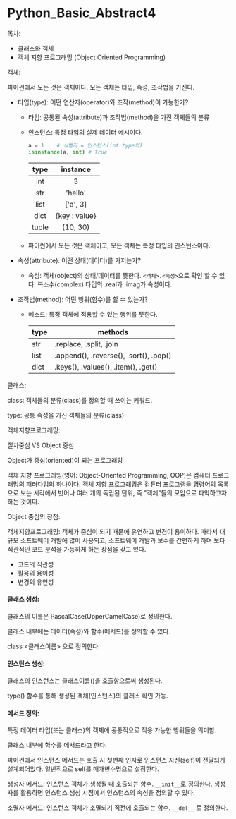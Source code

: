 # Python_Basic_Abstract4

목차:

- 클래스와 객체
- 객체 지향 프로그래밍 (Object Oriented Programming)





객체:

파이썬에서 모든 것은 객체이다. 모든 객체는 타입, 속성, 조작법을 가진다.

- 타입(type): 어떤 연산자(operator)와 조작(method)이 가능한가?

  - 타입: 공통된 속성(attribute)과 조작법(method)을 가진 객체들의 분류

  - 인스턴스: 특정 타입의 실제 데이터 예시이다. 

    ```python
    a = 1    # 식별자 = 인스턴스(int type의)
    isinstance(a, int) # True
    ```

    | type  |   instance    |
    | :---: | :-----------: |
    |  int  |       3       |
    |  str  |    'hello'    |
    | list  |   ['a', 3]    |
    | dict  | {key : value} |
    | tuple |   (10, 30)    |

  - 파이썬에서 모든 것은 객체이고, 모든 객체는 특정 타입의 인스턴스이다.

  

- 속성(attribute): 어떤 상태(데이터)를 가지는가?

  - 속성: 객체(object)의 상태/데이터를 뜻한다. `<객체>.<속성>`으로 확인 할 수 있다. 복소수(complex) 타입의 .real과 .imag가 속성이다.

    

- 조작법(method): 어떤 행위(함수)를 할 수 있는가?

  - 메소드: 특정 객체에 적용할 수 있는 행위를 뜻한다.

    | type | methods                                |
    | ---- | -------------------------------------- |
    | str  | .replace, .split, .join                |
    | list | .append(), .reverse(), .sort(), .pop() |
    | dict | .keys(), .values(), .item(), .get()    |

  

클래스: 

class: 객체들의 분류(class)를 정의할 때 쓰이는 키워드.

type: 공통 속성을 가진 객체들의 분류(class)





객체지향프로그래밍:

절차중심 VS Object 중심

Object가 중심(oriented)이 되는 프로그래밍

객체 지향 프로그래밍(영어: Object-Oriented Programming, OOP)은 컴퓨터 프로그래밍의 패러다임의 하나이다. 객체 지향 프로그래밍은 컴퓨터 프로그램을 명령어의 목록으로 보는 시각에서 벗어나 여러 개의 독립된 단위, 즉 "객체"들의 모임으로 파악하고자 하는 것이다.

Object 중심의 장점:

객체지향프로그래밍: 객체가 중심이 되기 때문에 유연하고 변경이 용이하다. 따라서 대규모 소프트웨어 개발에 많이 사용되고, 소프트웨어 개발과 보수를 간편하게 하며 보다 직관적인 코드 분석을 가능하게 하는 장점을 갖고 있다.

- 코드의 직관성
- 활용의 용이성
- 변경의 유연성







#### 클래스 생성:

클래스의 이름은 PascalCase(UpperCamelCase)로 정의한다.

클래스 내부에는 데이터(속성)와 함수(메서드)를 정의할 수 있다.

class <클래스이름> 으로 정의한다.



#### 인스턴스 생성:

클래스의 인스턴스는 클래스이름()을 호출함으로써 생성된다.

type() 함수를 통해 생성된 객체(인스턴스)의 클래스 확인 가능.



#### 메서드 정의:

특정 데이터 타입(또는 클래스)의 객체에 공통적으로 적용 가능한 행위들을 의미함.

클래스 내부에 함수를 메서드라고 한다.

파이썬에서 인스턴스 메서드는 호출 시 첫번째 인자로 인스턴스 자신(self)이 전달되게 설계되어있다. 일반적으로 self를 매개변수명으로 설정한다.

생성자 메서드:  인스턴스 객체가 생성될 때 호출되는 함수. `__init__`로 정의한다. 생성자를 활용하면 인스턴스 생성 시점에서 인스턴스의 속성을 정의할 수 있다.

소멸자 메서드: 인스턴스 객체가 소멸되기 직전에 호출되는 함수. `__del__` 로 정의한다.


